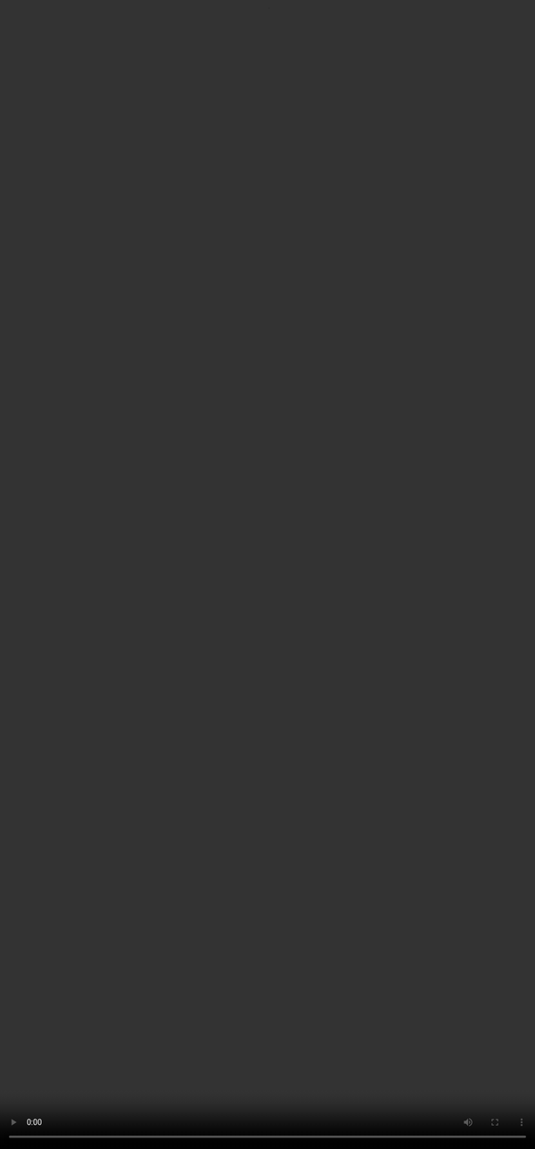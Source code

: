 # Rubric 11: Code Output

<video src="${PRIVATE_CODE_OUTPUT_VIDEO}" frameborder="0" allowfullscreen style="position: absolute; top: 0; left: 0; width: 100%; height: 100%; border: none; object-fit: cover;" controls="" controlslist="nodownload nofullscreen" style="width: 100%" />

#### Intent of Code Output:

* Code Output refers to how well the model's code output aligns with the user's input.
* The goal of code output is to ensure that the response includes sufficient, accurate, and relevant information to fully capture the user's intent.
* A high-quality grounded response may also provide additional information that enriches the user's understanding or enhances the response beyond the original prompt.

### How should you approach this rubric?

Check if the user's intent has been addressed in the grounding information/code output.

### Evaluation Criteria with Examples

<img height="1200" width="1200" src="${PRIVATE_CODE_OUTPUT_IMAGE}" />
